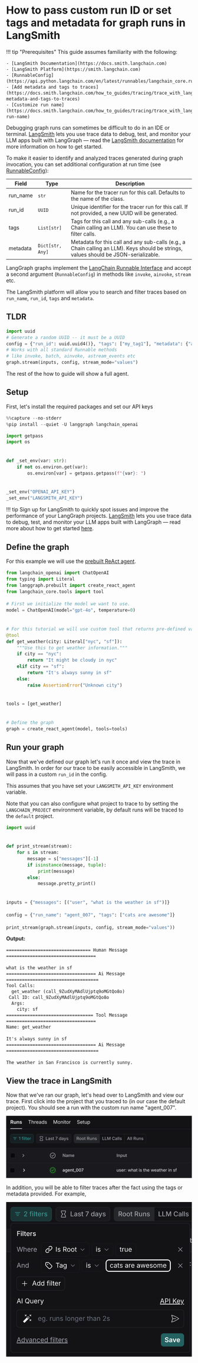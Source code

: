 # How to pass custom run ID or set tags and metadata for graph runs in LangSmith

!!! tip "Prerequisites"
    This guide assumes familiarity with the following:
    
    - [LangSmith Documentation](https://docs.smith.langchain.com)
    - [LangSmith Platform](https://smith.langchain.com)
    - [RunnableConfig](https://api.python.langchain.com/en/latest/runnables/langchain_core.runnables.config.RunnableConfig.html#langchain_core.runnables.config.RunnableConfig)
    - [Add metadata and tags to traces](https://docs.smith.langchain.com/how_to_guides/tracing/trace_with_langchain#add-metadata-and-tags-to-traces)
    - [Customize run name](https://docs.smith.langchain.com/how_to_guides/tracing/trace_with_langchain#customize-run-name)

Debugging graph runs can sometimes be difficult to do in an IDE or terminal. [LangSmith](https://docs.smith.langchain.com) lets you use trace data to debug, test, and monitor your LLM apps built with LangGraph — read the [LangSmith documentation](https://docs.smith.langchain.com) for more information on how to get started.

To make it easier to identify and analyzed traces generated during graph invocation, you can set additional configuration at run time (see [RunnableConfig](https://api.python.langchain.com/en/latest/runnables/langchain_core.runnables.config.RunnableConfig.html#langchain_core.runnables.config.RunnableConfig)):

| **Field**   | **Type**            | **Description**                                                                                                    |
|-------------|---------------------|--------------------------------------------------------------------------------------------------------------------|
| run_name    | `str`               | Name for the tracer run for this call. Defaults to the name of the class.                                          |
| run_id      | `UUID`              | Unique identifier for the tracer run for this call. If not provided, a new UUID will be generated.                 |
| tags        | `List[str]`         | Tags for this call and any sub-calls (e.g., a Chain calling an LLM). You can use these to filter calls.            |
| metadata    | `Dict[str, Any]`    | Metadata for this call and any sub-calls (e.g., a Chain calling an LLM). Keys should be strings, values should be JSON-serializable. |

LangGraph graphs implement the [LangChain Runnable Interface](https://python.langchain.com/api_reference/core/runnables/langchain_core.runnables.base.Runnable.html) and accept a second argument (`RunnableConfig`) in methods like `invoke`, `ainvoke`, `stream` etc.

The LangSmith platform will allow you to search and filter traces based on `run_name`, `run_id`, `tags` and `metadata`.

## TLDR

```python
import uuid
# Generate a random UUID -- it must be a UUID
config = {"run_id": uuid.uuid4()}, "tags": ["my_tag1"], "metadata": {"a": 5}}
# Works with all standard Runnable methods 
# like invoke, batch, ainvoke, astream_events etc
graph.stream(inputs, config, stream_mode="values")
```

The rest of the how to guide will show a full agent.

## Setup

First, let's install the required packages and set our API keys

```python
%%capture --no-stderr
%pip install --quiet -U langgraph langchain_openai
```

```python
import getpass
import os


def _set_env(var: str):
    if not os.environ.get(var):
        os.environ[var] = getpass.getpass(f"{var}: ")


_set_env("OPENAI_API_KEY")
_set_env("LANGSMITH_API_KEY")
```

!!! tip
    Sign up for LangSmith to quickly spot issues and improve the performance of your LangGraph projects. [LangSmith](https://docs.smith.langchain.com) lets you use trace data to debug, test, and monitor your LLM apps built with LangGraph — read more about how to get started [here](https://docs.smith.langchain.com).

## Define the graph

For this example we will use the [prebuilt ReAct agent](https://langchain-ai.github.io/langgraph/how-tos/create-react-agent/).

```python
from langchain_openai import ChatOpenAI
from typing import Literal
from langgraph.prebuilt import create_react_agent
from langchain_core.tools import tool

# First we initialize the model we want to use.
model = ChatOpenAI(model="gpt-4o", temperature=0)


# For this tutorial we will use custom tool that returns pre-defined values for weather in two cities (NYC & SF)
@tool
def get_weather(city: Literal["nyc", "sf"]):
    """Use this to get weather information."""
    if city == "nyc":
        return "It might be cloudy in nyc"
    elif city == "sf":
        return "It's always sunny in sf"
    else:
        raise AssertionError("Unknown city")


tools = [get_weather]


# Define the graph
graph = create_react_agent(model, tools=tools)
```

## Run your graph

Now that we've defined our graph let's run it once and view the trace in LangSmith. In order for our trace to be easily accessible in LangSmith, we will pass in a custom `run_id` in the config.

This assumes that you have set your `LANGSMITH_API_KEY` environment variable.

Note that you can also configure what project to trace to by setting the `LANGCHAIN_PROJECT` environment variable, by default runs will be traced to the `default` project.

```python
import uuid


def print_stream(stream):
    for s in stream:
        message = s["messages"][-1]
        if isinstance(message, tuple):
            print(message)
        else:
            message.pretty_print()


inputs = {"messages": [("user", "what is the weather in sf")]}

config = {"run_name": "agent_007", "tags": ["cats are awesome"]}

print_stream(graph.stream(inputs, config, stream_mode="values"))
```

**Output:**
```
================================ Human Message ==================================

what is the weather in sf
================================== Ai Message ===================================
Tool Calls:
  get_weather (call_9ZudXyMAdlUjptq9oMGtQo8o)
 Call ID: call_9ZudXyMAdlUjptq9oMGtQo8o
  Args:
    city: sf
================================= Tool Message ==================================
Name: get_weather

It's always sunny in sf
================================== Ai Message ===================================

The weather in San Francisco is currently sunny.
```

## View the trace in LangSmith

Now that we've ran our graph, let's head over to LangSmith and view our trace. First click into the project that you traced to (in our case the default project). You should see a run with the custom run name "agent_007".

![LangSmith Trace View](assets/d38d1f2b-0f4c-4707-b531-a3c749de987f.png)

In addition, you will be able to filter traces after the fact using the tags or metadata provided. For example,

![LangSmith Filter View](assets/410e0089-2ab8-46bb-a61a-827187fd46b3.png) 